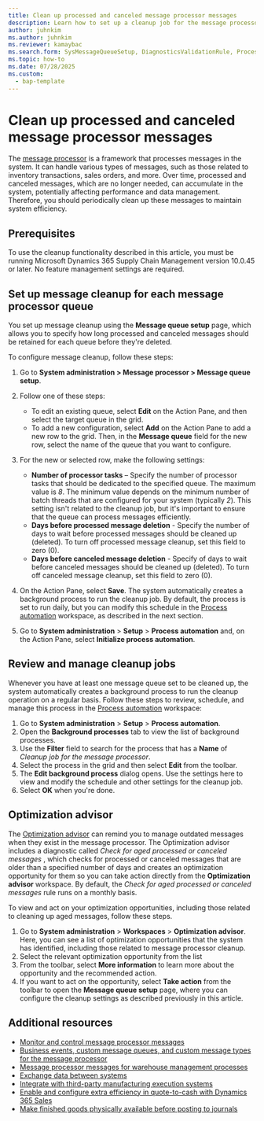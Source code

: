 ```yaml
---
title: Clean up processed and canceled message processor messages
description: Learn how to set up a cleanup job for the message processor
author: juhnkim
ms.author: juhnkim
ms.reviewer: kamaybac
ms.search.form: SysMessageQueueSetup, DiagnosticsValidationRule, ProcessScheduleSeries
ms.topic: how-to
ms.date: 07/28/2025
ms.custom: 
  - bap-template
---
```


# Clean up processed and canceled message processor messages

<!-- KFM: Who is the PM for this feature? We normally use the PM as the author in metadata. -->

The [message processor](../message-processor/message-processor.md) is a framework that processes messages in the system. It can handle various types of messages, such as those related to inventory transactions, sales orders, and more. Over time, processed and canceled messages, which are no longer needed, can accumulate in the system, potentially affecting performance and data management. Therefore, you should periodically clean up these messages to maintain system efficiency. <!-- KFM: I added this intro. Please confirm and enhance as needed. -->

## Prerequisites

To use the cleanup functionality described in this article, you must be running Microsoft Dynamics 365 Supply Chain Management version 10.0.45 or later. No feature management settings are required.

## Set up message cleanup for each message processor queue

You set up message cleanup using the **Message queue setup** page, which allows you to specify how long processed and canceled messages should be retained for each queue before they're deleted.

To configure message cleanup, follow these steps:

1. Go to **System administration \> Message processor \> Message queue setup**.
1. Follow one of these steps:
    - To edit an existing queue, select **Edit** on the Action Pane, and then select the target queue in the grid.
    - To add a new configuration, select **Add** on the Action Pane to add a new row to the grid. Then, in the **Message queue** field for the new row, select the name of the queue that you want to configure.

1. For the new or selected row, make the following settings:
    - **Number of processor tasks** – Specify the number of processor tasks that should be dedicated to the specified queue. The maximum value is *8*. The minimum value depends on the minimum number of batch threads that are configured for your system (typically *2*). This setting isn't related to the cleanup job, but it's important to ensure that the queue can process messages efficiently.
    - **Days before processed message deletion** - Specify the number of days to wait before processed messages should be cleaned up (deleted). To turn off processed message cleanup, set this field to zero (0).
    - **Days before canceled message deletion** - Specify of days to wait before canceled messages should be cleaned up (deleted). To turn off canceled message cleanup, set this field to zero (0).

1. On the Action Pane, select **Save**. The system automatically creates a background process to run the cleanup job. By default, the process is set to run daily, but you can modify this schedule in the [Process automation](../../fin-ops-core/fin-ops/sysadmin/process-automation.md) workspace, as described in the next section.
1. Go to **System administration** \> **Setup** \> **Process automation** and, on the Action Pane, select **Initialize process automation**. <!-- KFM: It doesn't seem like this step is needed. For me, the job was added automatically when I configured the queues and when I selected **Initialize process automation**, the system said automation was already initialized (as it will probably already be for almost all of our readers) -->

## Review and manage cleanup jobs

Whenever you have at least one message queue set to be cleaned up, the system automatically creates a background process to run the cleanup operation on a regular basis. Follow these steps to review, schedule, and manage this process in the [Process automation](../../fin-ops-core/fin-ops/sysadmin/process-automation.md) workspace:

1. Go to **System administration** \> **Setup** \> **Process automation**.
1. Open the **Background processes** tab to view the list of background processes.
1. Use the **Filter** field to search for the process that has a **Name** of *Cleanup job for the message processor*.
1. Select the process in the grid and then select **Edit** from the toolbar.
1. The **Edit background process** dialog opens. Use the settings here to view and modify the schedule and other settings for the cleanup job.
1. Select **OK** when you're done.

## Optimization advisor

The [Optimization advisor](../../fin-ops-core/fin-ops/sysadmin/optimization-advisor-overview.md) can remind you to manage outdated messages when they exist in the message processor<!-- KFM: Is this considered an alternative to using the scheduled task? Is there a scenario where we would use both? -->. The Optimization advisor includes a diagnostic called *Check for aged processed or canceled messages*<!-- KFM: where do we see this name? --> , which checks for processed or canceled messages that are older than a specified number of days <!-- KFM: how many days? can we configure this? -->and creates an optimization opportunity for them so you can take action directly from the **Optimization advisor** workspace. By default<!-- KFM: Can we change this? How? -->, the *Check for aged processed or canceled messages* rule runs on a monthly basis.

To view and act on your optimization opportunities, including those related to cleaning up aged messages, follow these steps.

1. Go to **System administration** \> **Workspaces** \> **Optimization advisor**. Here, you can see a list of optimization opportunities that the system has identified, including those related to message processor cleanup.
1. Select the relevant optimization opportunity from the list <!-- KFM: please specify how to identify it by **Area** and **Optimization opportunity** values. -->
1. From the toolbar, select **More information** to learn more about the opportunity and the recommended action.
1. If you want to act on the opportunity, select **Take action** from the toolbar to open the **Message queue setup** page, where you can configure the cleanup settings as described previously in this article.

## Additional resources

- [Monitor and control message processor messages](message-processor.md)
- [Business events, custom message queues, and custom message types for the message processor](developer/message-processor-develop.md)
- [Message processor messages for warehouse management processes](warehouse-message-processor-messages.md)
- [Exchange data between systems](wms-only-mode-exchange-data.md)
- [Integrate with third-party manufacturing execution systems](../production-control/mes-integration.md)
- [Enable and configure extra efficiency in quote-to-cash with Dynamics 365 Sales](../../fin-ops-core/fin-ops/data-entities/add-efficiency-in-quote-to-cash-enable.md)
- [Make finished goods physically available before posting to journals](../production-control/deferred-posting.md)
